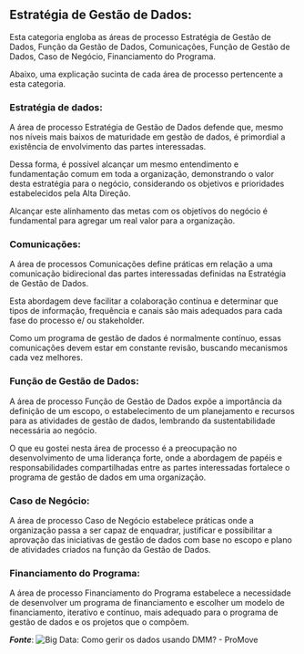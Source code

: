
## Estratégia de Gestão de Dados:
Esta categoria engloba as áreas de processo Estratégia de Gestão de Dados, Função da Gestão de Dados, Comunicações, Função de Gestão de Dados, Caso de Negócio, Financiamento do Programa.

Abaixo, uma explicação sucinta de cada área de processo pertencente a esta categoria.

### Estratégia de dados:
A área de processo Estratégia de Gestão de Dados defende que, mesmo nos níveis mais baixos de maturidade em gestão de dados, é primordial a existência de envolvimento das partes interessadas.

Dessa forma, é possível alcançar um mesmo entendimento e fundamentação comum em toda a organização, demonstrando o valor desta estratégia para o negócio, considerando os objetivos e prioridades estabelecidos pela Alta Direção.

Alcançar este alinhamento das metas com os objetivos do negócio é fundamental para agregar um real valor para a organização.

### Comunicações:
A área de processos Comunicações define práticas em relação a uma comunicação bidirecional das partes interessadas definidas na Estratégia de Gestão de Dados.

Esta abordagem deve facilitar a colaboração contínua e determinar que tipos de informação, frequência e canais são mais adequados para cada fase do processo e/ ou stakeholder.

Como um programa de gestão de dados é normalmente contínuo, essas comunicações devem estar em constante revisão, buscando mecanismos cada vez melhores.

### Função de Gestão de Dados:
A área de processo Função de Gestão de Dados expõe a importância da definição de um escopo, o estabelecimento de um planejamento e recursos para as atividades de gestão de dados, lembrando da sustentabilidade necessária ao negócio.

O que eu gostei nesta área de processo é a preocupação no desenvolvimento de uma liderança forte, onde a abordagem de papéis e responsabilidades compartilhadas entre as partes interessadas fortalece o programa de gestão de dados em uma organização.

### Caso de Negócio:
A área de processo Caso de Negócio estabelece práticas onde a organização passa a ser capaz de enquadrar, justificar e possibilitar a aprovação das iniciativas de gestão de dados com base no escopo e plano de atividades criados na função da Gestão de Dados.

### Financiamento do Programa:
A área de processo Financiamento do Programa estabelece a necessidade de desenvolver um programa de financiamento e  escolher um modelo de financiamento, iterativo e contínuo, mais adequado para o programa de gestão de dados e os projetos que o compõem.

***Fonte***: 
![Big Data: Como gerir os dados usando DMM? - ProMove](https://promovesolucoes.com/tudo-o-que-voce-precisa-saber-para-gerir-dados-big-data-usando-dmm/)
